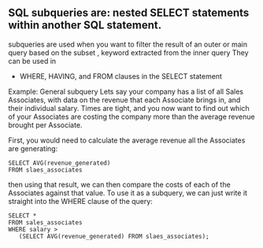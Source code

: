 ## SQL subqueries are: nested SELECT statements within another SQL statement.
subqueries are used when you want to filter the result of an outer or main query based on the subset , keyword extracted from the inner query
They can be used in 
 - WHERE, HAVING, and FROM  clauses in the SELECT statement

Example: General subquery
Lets say your company has a list of all Sales Associates, with data on the revenue that each Associate brings in, and their individual salary.
 Times are tight, and you now want to find out which of your Associates are costing the company more than the average revenue brought per Associate.

First, you would need to calculate the average revenue all the Associates are generating:

```
SELECT AVG(revenue_generated)
FROM slaes_associates
```
 then using that result, we can then compare the costs of each of the Associates against that value. To use it as a subquery, we can just write it straight into the WHERE clause of the query:
```
SELECT *
FROM sales_associates
WHERE salary >
   (SELECT AVG(revenue_generated) FROM slaes_associates);
```
